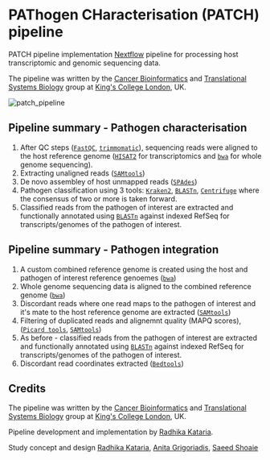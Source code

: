 # PAThogen CHaracterisation (PATCH) pipeline

PATCH pipeline implementation [Nextflow][url_nextflow] pipeline for processing host transcriptomic and genomic sequencing data.

The pipeline was written by the [Cancer Bioinformatics][url_cb] and [Translational Systems Biology][url_sb] group at [King's College London][url_kcl], UK.

![patch_pipeline][pipeline]
## Pipeline summary - Pathogen characterisation
1. After QC steps ([`FastQC`](https://www.bioinformatics.babraham.ac.uk/projects/fastqc), [`trimmomatic`](http://www.usadellab.org/cms/?page=trimmomatic)), sequencing reads were aligned to the host reference genome ([`HISAT2`](https://github.com/DaehwanKimLab/hisat2) for transcriptomics and [`bwa`](http://bio-bwa.sourceforge.net/) for whole genome sequencing).
2. Extracting unaligned reads ([`SAMtools`](http://www.htslib.org/doc/samtools.html))
3. De novo assembley of host unmapped reads ([`SPAdes`](https://github.com/ablab/spades))
4. Pathogen classification using 3 tools: [`Kraken2`](https://ccb.jhu.edu/software/kraken2/), [`BLASTn`](https://www.ncbi.nlm.nih.gov/books/NBK279690/), [`Centrifuge`](https://ccb.jhu.edu/software/centrifuge/manual.shtml) where the consensus of two or more is taken forward.
5. Classified reads from the pathogen of interest are extracted and functionally annotated using [`BLASTn`](https://www.ncbi.nlm.nih.gov/books/NBK279690/) against indexed RefSeq for transcripts/genomes of the pathogen of interest. 

## Pipeline summary - Pathogen integration  
1. A custom combined reference genome is created using the host and pathogen of interest reference genoemes ([`bwa`](http://bio-bwa.sourceforge.net/))
2. Whole genome sequencing data is aligned to the combined reference genome ([`bwa`](http://bio-bwa.sourceforge.net/))
3. Discordant reads where one read maps to the pathogen of interest and it's mate to the host reference genome are extracted ([`SAMtools`](http://www.htslib.org/doc/samtools.html))
4. Filtering of duplicated reads and alignemnt quality (MAPQ scores), ([`Picard tools`](https://broadinstitute.github.io/picard/command-line-overview.html#MarkDuplicates), [`SAMtools`](http://www.htslib.org/doc/samtools.html))
5. As before - classified reads from the pathogen of interest are extracted and functionally annotated using [`BLASTn`](https://www.ncbi.nlm.nih.gov/books/NBK279690/) against indexed RefSeq for transcripts/genomes of the pathogen of interest. 
6. Discordant read coordinates extracted ([`Bedtools`](https://bedtools.readthedocs.io/en/latest/))  

## Credits

The pipeline was written by the [Cancer Bioinformatics][url_cb] and [Translational Systems Biology][url_sb] group at [King's College London][url_kcl], UK.

Pipeline development and implementation by [Radhika Kataria](radhika.kataria@kcl.ac.uk).

Study concept and design [Radhika Kataria](radhika.kataria@kcl.ac.uk), [Anita Grigoriadis](anita.grigoriadis@kcl.ac.uk), [Saeed Shoaie](saeed.shoaie@kcl.ac.uk)

[url_cb]: http://cancerbioinformatics.co.uk/
[url_sb]: https://www.kcl.ac.uk/people/saeed-shoaie-1
[url_fastqc]: https://www.bioinformatics.babraham.ac.uk/projects/fastqc
[url_kcl]: https://www.kcl.ac.uk/
[url_nextflow]: http://www.nextflow.io
[url_nextflow_tuto]: http://www.nextflow.io/docs/latest/getstarted.html#get-started

[pipeline]: https://github.com/radhika-kataria/PATCH-pipeline/blob/main/PATCH-github-image.png
